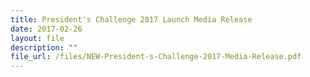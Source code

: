 ```yaml
---
title: President's Challenge 2017 Launch Media Release
date: 2017-02-26
layout: file
description: ""
file_url: /files/NEW-President-s-Challenge-2017-Media-Release.pdf
---
```

